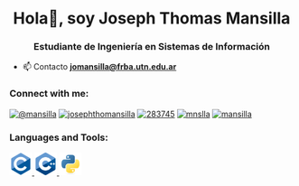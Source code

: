 <h1 align="center">Hola👋, soy Joseph Thomas Mansilla</h1>
<h3 align="center">Estudiante de Ingeniería en Sistemas de Información</h3>

- 📫 Contacto **jomansilla@frba.utn.edu.ar**

<h3 align="left">Connect with me:</h3>
<p align="left">
<a href="https://dev.to/@mansilla" target="blank"><img align="center" src="https://raw.githubusercontent.com/rahuldkjain/github-profile-readme-generator/master/src/images/icons/Social/devto.svg" alt="@mansilla" height="30" width="40" /></a>
<a href="https://linkedin.com/in/josephthomansilla" target="blank"><img align="center" src="https://raw.githubusercontent.com/rahuldkjain/github-profile-readme-generator/master/src/images/icons/Social/linked-in-alt.svg" alt="josephthomansilla" height="30" width="40" /></a>
<a href="https://stackoverflow.com/users/283745" target="blank"><img align="center" src="https://raw.githubusercontent.com/rahuldkjain/github-profile-readme-generator/master/src/images/icons/Social/stack-overflow.svg" alt="283745" height="30" width="40" /></a>
<a href="https://kaggle.com/mnslla" target="blank"><img align="center" src="https://raw.githubusercontent.com/rahuldkjain/github-profile-readme-generator/master/src/images/icons/Social/kaggle.svg" alt="mnslla" height="30" width="40" /></a>
<a href="https://www.leetcode.com/mansilla" target="blank"><img align="center" src="https://raw.githubusercontent.com/rahuldkjain/github-profile-readme-generator/master/src/images/icons/Social/leet-code.svg" alt="mansilla" height="30" width="40" /></a>
</p>

<h3 align="left">Languages and Tools:</h3>
<p align="left"> <a href="https://www.cprogramming.com/" target="_blank" rel="noreferrer"> <img src="https://raw.githubusercontent.com/devicons/devicon/master/icons/c/c-original.svg" alt="c" width="40" height="40"/> </a> <a href="https://www.w3schools.com/cpp/" target="_blank" rel="noreferrer"> <img src="https://raw.githubusercontent.com/devicons/devicon/master/icons/cplusplus/cplusplus-original.svg" alt="cplusplus" width="40" height="40"/> </a> <a href="https://www.python.org" target="_blank" rel="noreferrer"> <img src="https://raw.githubusercontent.com/devicons/devicon/master/icons/python/python-original.svg" alt="python" width="40" height="40"/> </a> </p>
